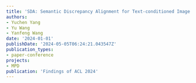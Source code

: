 ```yaml
---
title: 'SDA: Semantic Discrepancy Alignment for Text-conditioned Image Retrieval'
authors:
- Yuchen Yang
- Yu Wang
- Yanfeng Wang
date: '2024-01-01'
publishDate: '2024-05-05T06:24:21.043547Z'
publication_types:
- paper-conference
projects:
- MPD
publication: 'Findings of ACL 2024'
---
```

